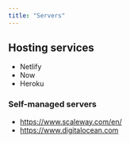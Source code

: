 ```yaml
---
title: "Servers"
---
```


## Hosting services

- Netlify
- Now
- Heroku

### Self-managed servers

- https://www.scaleway.com/en/
- https://www.digitalocean.com
